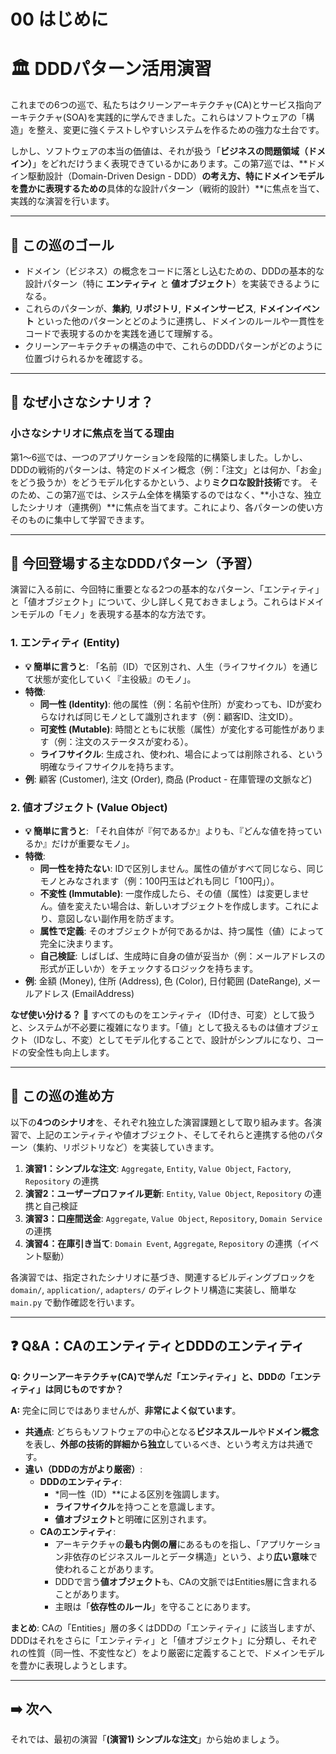 # 00 はじめに

# 🏛️ DDDパターン活用演習

これまでの6つの巡で、私たちはクリーンアーキテクチャ(CA)とサービス指向アーキテクチャ(SOA)を実践的に学んできました。これらはソフトウェアの「構造」を整え、変更に強くテストしやすいシステムを作るための強力な土台です。

しかし、ソフトウェアの本当の価値は、それが扱う「**ビジネスの問題領域（ドメイン）**」をどれだけうまく表現できているかにあります。この第7巡では、**ドメイン駆動設計（Domain-Driven Design - DDD）**の考え方、特にドメインモデルを豊かに表現するための**具体的な設計パターン（戦術的設計）**に焦点を当て、実践的な演習を行います。

---

## 🎯 この巡のゴール

- ドメイン（ビジネス）の概念をコードに落とし込むための、DDDの基本的な設計パターン（特に **エンティティ** と **値オブジェクト**）を実装できるようになる。
- これらのパターンが、**集約**, **リポジトリ**, **ドメインサービス**, **ドメインイベント** といった他のパターンとどのように連携し、ドメインのルールや一貫性をコードで表現するのかを実践を通じて理解する。
- クリーンアーキテクチャの構造の中で、これらのDDDパターンがどのように位置づけられるかを確認する。

---

## 🧭 なぜ小さなシナリオ？

### 小さなシナリオに焦点を当てる理由

第1〜6巡では、一つのアプリケーションを段階的に構築しました。しかし、DDDの戦術的パターンは、特定のドメイン概念（例：「注文」とは何か、「お金」をどう扱うか）をどうモデル化するかという、より**ミクロな設計技術**です。
そのため、この第7巡では、システム全体を構築するのではなく、**小さな、独立したシナリオ（連携例）**に焦点を当てます。これにより、各パターンの使い方そのものに集中して学習できます。

---

## 🧱 今回登場する主なDDDパターン（予習）

演習に入る前に、今回特に重要となる2つの基本的なパターン、「エンティティ」と「値オブジェクト」について、少し詳しく見ておきましょう。これらはドメインモデルの「モノ」を表現する基本的な方法です。

### 1. エンティティ (Entity)

- **💡 簡単に言うと**: 「名前（ID）で区別され、人生（ライフサイクル）を通じて状態が変化していく『主役級』のモノ」。
- **特徴**:
    - **同一性 (Identity)**: 他の属性（例：名前や住所）が変わっても、IDが変わらなければ同じモノとして識別されます（例：顧客ID、注文ID）。
    - **可変性 (Mutable)**: 時間とともに状態（属性）が変化する可能性があります（例：注文のステータスが変わる）。
    - **ライフサイクル**: 生成され、使われ、場合によっては削除される、という明確なライフサイクルを持ちます。
- **例**: 顧客 (Customer), 注文 (Order), 商品 (Product - 在庫管理の文脈など)

### 2. 値オブジェクト (Value Object)

- **💡 簡単に言うと**: 「それ自体が『何であるか』よりも、『どんな値を持っているか』だけが重要なモノ」。
- **特徴**:
    - **同一性を持たない**: IDで区別しません。属性の値がすべて同じなら、同じモノとみなされます（例：100円玉はどれも同じ「100円」）。
    - **不変性 (Immutable)**: 一度作成したら、その値（属性）は変更しません。値を変えたい場合は、新しいオブジェクトを作成します。これにより、意図しない副作用を防ぎます。
    - **属性で定義**: そのオブジェクトが何であるかは、持つ属性（値）によって完全に決まります。
    - **自己検証**: しばしば、生成時に自身の値が妥当か（例：メールアドレスの形式が正しいか）をチェックするロジックを持ちます。
- **例**: 金額 (Money), 住所 (Address), 色 (Color), 日付範囲 (DateRange), メールアドレス (EmailAddress)

**なぜ使い分ける？** 🤔
すべてのものをエンティティ（ID付き、可変）として扱うと、システムが不必要に複雑になります。「値」として扱えるものは値オブジェクト（IDなし、不変）としてモデル化することで、設計がシンプルになり、コードの安全性も向上します。

---

## 📖 この巡の進め方

以下の**4つのシナリオ**を、それぞれ独立した演習課題として取り組みます。各演習で、上記のエンティティや値オブジェクト、そしてそれらと連携する他のパターン（集約、リポジトリなど）を実装していきます。

1. **演習1：シンプルな注文**: `Aggregate`, `Entity`, `Value Object`, `Factory`, `Repository` の連携
2. **演習2：ユーザープロファイル更新**: `Entity`, `Value Object`, `Repository` の連携と自己検証
3. **演習3：口座間送金**: `Aggregate`, `Value Object`, `Repository`, `Domain Service` の連携
4. **演習4：在庫引き当て**: `Domain Event`, `Aggregate`, `Repository` の連携（イベント駆動）

各演習では、指定されたシナリオに基づき、関連するビルディングブロックを `domain/`, `application/`, `adapters/` のディレクトリ構造に実装し、簡単な `main.py` で動作確認を行います。

---

## ❓ Q&A：CAのエンティティとDDDのエンティティ

**Q: クリーンアーキテクチャ(CA)で学んだ「エンティティ」と、DDDの「エンティティ」は同じものですか？**

**A:** 完全に同じではありませんが、**非常によく似ています**。

- **共通点**: どちらもソフトウェアの中心となる**ビジネスルール**や**ドメイン概念**を表し、**外部の技術的詳細から独立**しているべき、という考え方は共通です。
- **違い（DDDの方がより厳密）**:
    - **DDDのエンティティ**:
        - *同一性（ID）**による区別を強調します。
        - **ライフサイクル**を持つことを意識します。
        - **値オブジェクト**と明確に区別されます。
    - **CAのエンティティ**:
        - アーキテクチャの**最も内側の層**にあるものを指し、「アプリケーション非依存のビジネスルールとデータ構造」という、より**広い意味**で使われることがあります。
        - DDDで言う**値オブジェクト**も、CAの文脈ではEntities層に含まれることがあります。
        - 主眼は「**依存性のルール**」を守ることにあります。

**まとめ**: CAの「Entities」層の多くはDDDの「エンティティ」に該当しますが、DDDはそれをさらに「エンティティ」と「値オブジェクト」に分類し、それぞれの性質（同一性、不変性など）をより厳密に定義することで、ドメインモデルを豊かに表現しようとします。

---

## ➡️ 次へ

それでは、最初の演習「**(演習1) シンプルな注文**」から始めましょう。